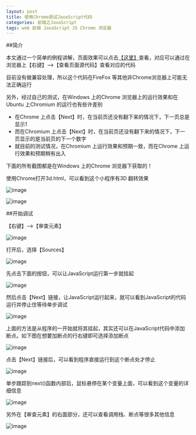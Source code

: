 ```yaml
---
layout: post
title: 使用Chrome调试JavaScript代码
categories: 前端之JavaScript 
tags: web 前端 JavaScript JS Chrome 浏览器
---
```


##简介

本文通过一个简单的例程讲解，页面效果可以点击[【这里】](../download/20160919/3d.html)查看，对应可以通过在浏览器上【右键】-->【查看页面源代码】查看对应的代码

目前没有做兼容处理，所以这个代码在FireFox 等其他非Chrome浏览器上可能无法正确运行

另外，经过自己的测试，在Windows 上的Chrome 浏览器上的运行效果和在Ubuntu 上Chromium 的运行也有些许差别

* 在Chrome 上点击【Next】时，在当前页还没有翻下来的情况下，下一页总是显示1
* 而在Chromium 上点击【Next】时，在当前页还没有翻下来的情况下，下一页显示的是当前页的下一个数字
* 就目前的测试情况，在Chromium 上运行效果和预期一致，而在Chrome 上运行效果和预期稍有出入

下面的所有截图都是在Windows 上的Chrome 浏览器下获取的！

使用Chrome打开3d.html，可以看到这个小程序有3D 翻转效果

![image](../media/image/2016-09-19/01.png)

![image](../media/image/2016-09-19/02.png)

##开始调试

【右键】-->【审查元素】

![image](../media/image/2016-09-19/03.png)

打开后，选择【Sources】

![image](../media/image/2016-09-19/04.png)

先点击下面的按钮，可以让JavaScript运行第一步就挂起

![image](../media/image/2016-09-19/05.png)

然后点击【Next】链接，让JavaScript运行起来，就可以看到JavaScript的代码运行并停止住等待单步调试

![image](../media/image/2016-09-19/06.png)

上面的方法是从程序的一开始就将其挂起，其实还可以在JavaScript代码中添加断点。如下图在想要加断点的行右键即可选择添加断点

![image](../media/image/2016-09-19/07.png)

点击【Next】链接后，可以看到程序直接运行到这个断点处才停止

![image](../media/image/2016-09-19/08.png)

单步跟踪到next()函数内部后，鼠标悬停在某个变量上面，可以看到这个变量的详细信息

![image](../media/image/2016-09-19/09.png)

另外在【审查元素】的右面部分，还可以查看调用栈、断点等很多其他信息

![image](../media/image/2016-09-19/10.png)
